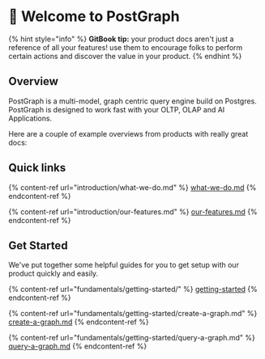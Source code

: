 # 👋 Welcome to PostGraph

{% hint style="info" %}
**GitBook tip:** your product docs aren't just a reference of all your features! use them to encourage folks to perform certain actions and discover the value in your product.
{% endhint %}

## Overview

PostGraph is a multi-model, graph centric query engine build on Postgres. PostGraph is designed to work fast with your OLTP, OLAP and AI Applications.

Here are a couple of example overviews from products with really great docs:

## Quick links

{% content-ref url="introduction/what-we-do.md" %}
[what-we-do.md](introduction/what-we-do.md)
{% endcontent-ref %}

{% content-ref url="introduction/our-features.md" %}
[our-features.md](introduction/our-features.md)
{% endcontent-ref %}

## Get Started

We've put together some helpful guides for you to get setup with our product quickly and easily.

{% content-ref url="fundamentals/getting-started/" %}
[getting-started](fundamentals/getting-started/)
{% endcontent-ref %}

{% content-ref url="fundamentals/getting-started/create-a-graph.md" %}
[create-a-graph.md](fundamentals/getting-started/create-a-graph.md)
{% endcontent-ref %}

{% content-ref url="fundamentals/getting-started/query-a-graph.md" %}
[query-a-graph.md](fundamentals/getting-started/query-a-graph.md)
{% endcontent-ref %}

